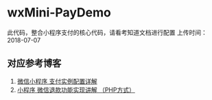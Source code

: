 # wxMini-PayDemo
此代码，整合小程序支付的核心代码，请看考知道文档进行配置  上传时间：2018-07-07

## 对应参考博客 
1. [微信小程序 支付实例配置详解](https://blog.csdn.net/u011415782/article/details/80944832)
2. [小程序 微信退款功能实现讲解 （PHP方式）](https://blog.csdn.net/u011415782/article/details/82494814)